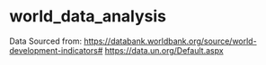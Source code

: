 # world_data_analysis

Data Sourced from:
https://databank.worldbank.org/source/world-development-indicators#
https://data.un.org/Default.aspx